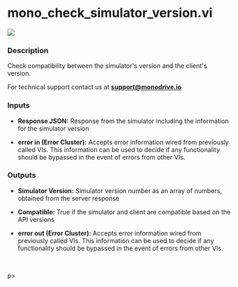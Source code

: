 # mono_check_simulator_version.vi

<p class="img_container">
<img class="lg_img" src="../mono_check_simulator_version.png"/>
</p>

### Description

Check compatibility between the simulator's version and the client's version.

For technical support contact us at <b>support@monodrive.io</b> 

### Inputs

- **Response JSON:**  Response from the simulator including the information for
the simulator version 
 

- **error in (Error Cluster):** Accepts error information wired from previously called VIs. This information can be used to decide if any functionality should be bypassed in the event of errors from other VIs. 

### Outputs

- **Simulator Version:**  Simulator version number as an array of numbers, obtained
from the server response
 

- **Compatible:**  True if the simulator and client are compatible based on the
API versions
 

- **error out (Error Cluster):** Accepts error information wired from previously called VIs. This information can be used to decide if any functionality should be bypassed in the event of errors from other VIs. 

<p>&nbsp;</p>
p>
